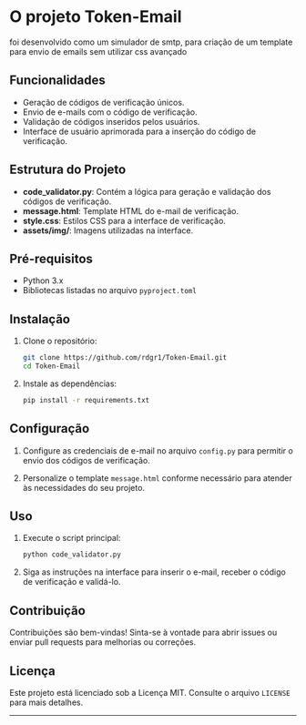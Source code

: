 # O projeto Token-Email 
foi desenvolvido como um simulador de smtp, para criação de um template para envio de emails sem utilizar css avançado

## Funcionalidades

- Geração de códigos de verificação únicos.
- Envio de e-mails com o código de verificação.
- Validação de códigos inseridos pelos usuários.
- Interface de usuário aprimorada para a inserção do código de verificação.

## Estrutura do Projeto

- **code_validator.py**: Contém a lógica para geração e validação dos códigos de verificação.
- **message.html**: Template HTML do e-mail de verificação.
- **style.css**: Estilos CSS para a interface de verificação.
- **assets/img/**: Imagens utilizadas na interface.

## Pré-requisitos

- Python 3.x
- Bibliotecas listadas no arquivo `pyproject.toml`

## Instalação

1. Clone o repositório:

   ```bash
   git clone https://github.com/rdgr1/Token-Email.git
   cd Token-Email
   ```

2. Instale as dependências:

   ```bash
   pip install -r requirements.txt
   ```

## Configuração

1. Configure as credenciais de e-mail no arquivo `config.py` para permitir o envio dos códigos de verificação.

2. Personalize o template `message.html` conforme necessário para atender às necessidades do seu projeto.

## Uso

1. Execute o script principal:

   ```bash
   python code_validator.py
   ```

2. Siga as instruções na interface para inserir o e-mail, receber o código de verificação e validá-lo.

## Contribuição

Contribuições são bem-vindas! Sinta-se à vontade para abrir issues ou enviar pull requests para melhorias ou correções.

## Licença

Este projeto está licenciado sob a Licença MIT. Consulte o arquivo `LICENSE` para mais detalhes.

---
